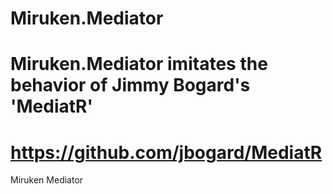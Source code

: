 # Miruken.Mediator
# Miruken.Mediator imitates the behavior of Jimmy Bogard's 'MediatR'
# https://github.com/jbogard/MediatR
Miruken Mediator
